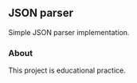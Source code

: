 ## JSON parser

Simple JSON parser implementation.

### About

This project is educational practice.
